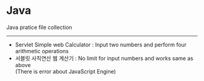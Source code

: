 # Java
Java pratice file collection

----------------------

- Servlet Simple web Calculator : Input two numbers and perform four arithmetic operations
- 서블릿 사칙연산 웹 계산기 : No limit for input numbers and works same as above<br>
(There is error about JavaScript Engine)
